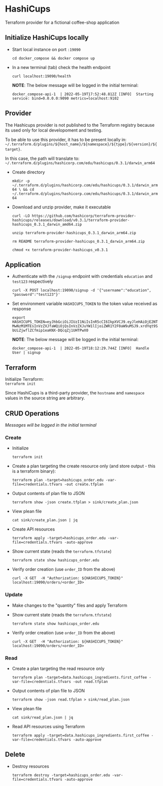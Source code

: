 # HashiCups

Terraform provider for a fictional coffee-shop application


## Initialize HashiCups locally

+ Start local instance on port `:19090`

  `cd docker_compose && docker compose up`

+ In a new terminal (tab) check the health endpoint

  `curl localhost:19090/health`

  **NOTE**: The below message will be logged in the initial terminal:

    `docker_compose-api-1  | 2022-05-19T17:52:48.812Z [INFO]  Starting service: bind=0.0.0.0:9090 metrics=localhost:9102`


## Provider

The Hashicups provider is not published to the Terraform registry because its used only for local developoment and testing.

To be able to use this provider, it has to be present locally in:
`~/.terraform.d/plugins/${host_name}/${namespace}/${type}/${version}/${target}`.

In this case, the path will translate to:<br>
`~/.terraform.d/plugins/hashicorp.com/edu/hashicups/0.3.1/darwin_arm64`

+ Create directory

  `mkdir -p ~/.terraform.d/plugins/hashicorp.com/edu/hashicups/0.3.1/darwin_arm64 \
  && cd ~/.terraform.d/plugins/hashicorp.com/edu/hashicups/0.3.1/darwin_arm64`

+ Download and unzip provider, make it executable

  ```
  curl -LO https://github.com/hashicorp/terraform-provider-hashicups/releases/download/v0.3.1/terraform-provider-hashicups_0.3.1_darwin_amd64.zip

  unzip terraform-provider-hashicups_0.3.1_darwin_arm64.zip

  rm README terraform-provider-hashicups_0.3.1_darwin_arm64.zip

  chmod +x terraform-provider-hashicups_v0.3.1
  ```


## Application

+ Authenticate with the `/signup` endpoint with credentials `education` and `test123` respectively

  `curl -X POST localhost:19090/signup -d '{"username":"education", "password":"test123"}'`

+ Set environment variable `HASHICUPS_TOKEN` to the token value received as response

  `export HASHICUPS_TOKEN=eyJhbGciOiJIUzI1NiIsInR5cCI6IkpXVCJ9.eyJleHAiOjE2NTMwNzM1MTEsInVzZXJfaWQiOjQsInVzZXJuYW1lIjoiZWR1Y2F0aW9uMSJ9.xrdYqt9SbUiZjwflZCfmip1eaKNX-DQcqZj1UHTPwX0`

  **NOTE**: The below message will be logged in the initial terminal:

    `docker_compose-api-1  | 2022-05-19T18:12:29.744Z [INFO]  Handle User | signup`


## Terraform

Initialize Terraform:<br>
`terraform init`

Since HashiCups is a third-party provider, the `hostname` and `namespace` values in the source string are arbitrary.


## CRUD Operations

*Messages will be logged in the initial terminal*

### Create

+ Initialize

  `terraform init`

+ Create a plan targeting the create resource only (and store output - this is a terraform binary):

  `terraform plan -target=hashicups_order.edu -var-file=credentials.tfvars -out create.tfplan`

+ Output contents of plan file to JSON

  `terraform show -json create.tfplan > sink/create_plan.json`

+ View plean file

  `cat sink/create_plan.json | jq`

+ Create API resources

  `terraform apply -target=hashicups_order.edu -var-file=credentials.tfvars -auto-approve`

+ Show current state (reads the `terraform.tfstate`)

  `terraform state show hashicups_order.edu`

+ Verify order creation (use `order_ID` from the above)

  `curl -X GET  -H "Authorization: ${HASHICUPS_TOKEN}" localhost:19090/orders/<order_ID>`

### Update

+ Make changes to the "quantity" files and apply Terraform

+ Show current state (reads the `terraform.tfstate`)

  `terraform state show hashicups_order.edu`

+ Verify order creation (use `order_ID` from the above)

  `curl -X GET  -H "Authorization: ${HASHICUPS_TOKEN}" localhost:19090/orders/<order_ID>`

### Read

+ Create a plan targeting the read resource only

  `terraform plan -target=data.hashicups_ingredients.first_coffee -var-file=credentials.tfvars -out read.tfplan`

+ Output contents of plan file to JSON

  `terraform show -json read.tfplan > sink/read_plan.json`

+ View plean file

  `cat sink/read_plan.json | jq`

+ Read API resources using Terraform

  `terraform apply -target=data.hashicups_ingredients.first_coffee -var-file=credentials.tfvars -auto-approve`

## Delete

+ Destroy resources

  `terraform destroy -target=hashicups_order.edu -var-file=credentials.tfvars -auto-approve`
